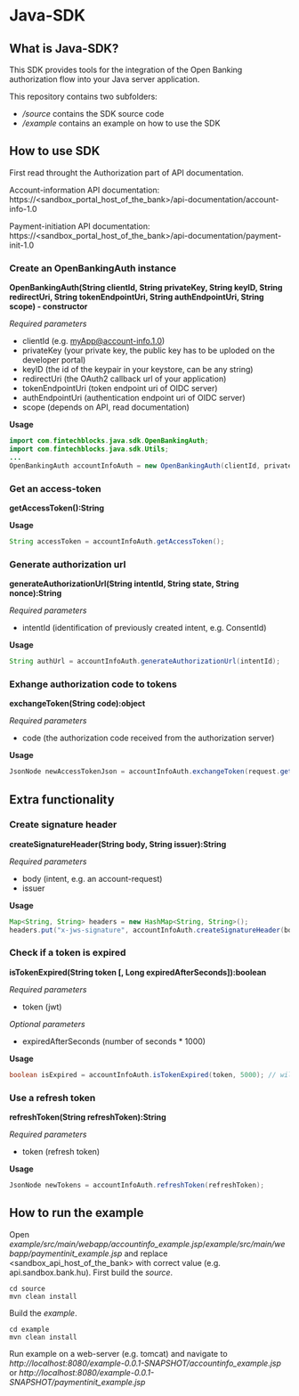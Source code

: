 # Java-SDK #

## What is Java-SDK? ##

This SDK provides tools for the integration of the Open Banking authorization flow into your Java server application.

This repository contains two subfolders:
* */source* contains the SDK source code
* */example* contains an example on how to use the SDK

## How to use SDK ##

First read throught the Authorization part of API documentation.

Account-information API documentation: https://<sandbox_portal_host_of_the_bank>/api-documentation/account-info-1.0

Payment-initiation API documentation: https://<sandbox_portal_host_of_the_bank>/api-documentation/payment-init-1.0

### Create an OpenBankingAuth instance ###

**OpenBankingAuth(String clientId, String privateKey, String keyID, String redirectUri, String tokenEndpointUri, String authEndpointUri, String scope) - constructor**

*Required parameters*

* clientId (e.g. myApp@account-info.1.0)
* privateKey (your private key, the public key has to be uploded on the developer portal)
* keyID (the id of the keypair in your keystore, can be any string)
* redirectUri (the OAuth2 callback url of your application)
* tokenEndpointUri (token endpoint uri of OIDC server)
* authEndpointUri (authentication endpoint uri of OIDC server)
* scope (depends on API, read documentation)

**Usage**

```java
import com.fintechblocks.java.sdk.OpenBankingAuth;
import com.fintechblocks.java.sdk.Utils;
...
OpenBankingAuth accountInfoAuth = new OpenBankingAuth(clientId, privateKey, keyID, redirectUri, tokenEndpointUri, authEndpointUri, scope);
```

### Get an access-token ###

**getAccessToken():String**

**Usage**

```java
String accessToken = accountInfoAuth.getAccessToken();
```

### Generate authorization url ###

**generateAuthorizationUrl(String intentId, String state, String nonce):String**

*Required parameters*

* intentId (identification of previously created intent, e.g. ConsentId)

**Usage**

```java
String authUrl = accountInfoAuth.generateAuthorizationUrl(intentId);
```

### Exhange authorization code to tokens ###

**exchangeToken(String code):object**

*Required parameters*

* code (the authorization code received from the authorization server)

**Usage**

```java
JsonNode newAccessTokenJson = accountInfoAuth.exchangeToken(request.getParameter("code"));
```

## Extra functionality ##

### Create signature header ###

**createSignatureHeader(String body, String issuer):String**

*Required parameters*

* body (intent, e.g. an account-request)
* issuer

**Usage**
```java
Map<String, String> headers = new HashMap<String, String>();
headers.put("x-jws-signature", accountInfoAuth.createSignatureHeader(body, issuer));
```

### Check if a token is expired ###

**isTokenExpired(String token [, Long expiredAfterSeconds]):boolean**

*Required parameters*

* token (jwt)

*Optional parameters*

* expiredAfterSeconds (number of seconds * 1000)

**Usage**

```java
boolean isExpired = accountInfoAuth.isTokenExpired(token, 5000); // will token expire after five seconds?
```

### Use a refresh token ###

**refreshToken(String refreshToken):String**

*Required parameters*

* token (refresh token)

**Usage**

```java
JsonNode newTokens = accountInfoAuth.refreshToken(refreshToken);
```

## How to run the example ##

Open *example/src/main/webapp/accountinfo_example.jsp*/*example/src/main/webapp/paymentinit_example.jsp* and replace <sandbox_api_host_of_the_bank> with correct value (e.g. api.sandbox.bank.hu).
First build the *source*.

```shell
cd source
mvn clean install
```

Build the *example*.

```shell
cd example
mvn clean install
```

Run example on a web-server (e.g. tomcat) and navigate to *http://localhost:8080/example-0.0.1-SNAPSHOT/accountinfo_example.jsp* or *http://localhost:8080/example-0.0.1-SNAPSHOT/paymentinit_example.jsp*